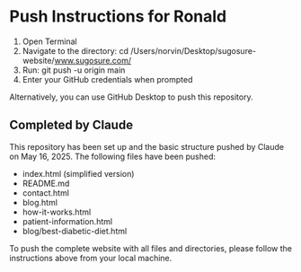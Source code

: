 # Push Instructions for Ronald

1. Open Terminal
2. Navigate to the directory: cd /Users/norvin/Desktop/sugosure-website/www.sugosure.com/
3. Run: git push -u origin main
4. Enter your GitHub credentials when prompted

Alternatively, you can use GitHub Desktop to push this repository.

## Completed by Claude

This repository has been set up and the basic structure pushed by Claude on May 16, 2025. The following files have been pushed:

- index.html (simplified version)
- README.md
- contact.html
- blog.html
- how-it-works.html
- patient-information.html
- blog/best-diabetic-diet.html

To push the complete website with all files and directories, please follow the instructions above from your local machine.
